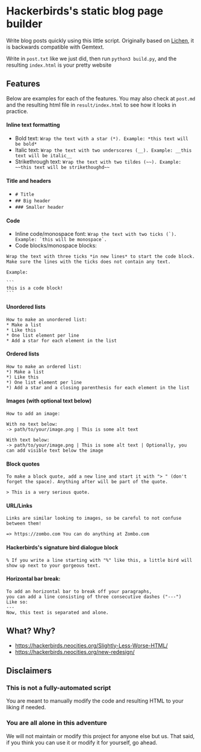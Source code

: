 # Hackerbirds's static blog page builder

Write blog posts quickly using this little script. Originally based on [Lichen](https://lichen.sensorstation.co/), it is backwards compatible with Gemtext.

Write in `post.txt` like we just did, then run `python3 build.py`, and the resulting `index.html` is your pretty website

## Features

Below are examples for each of the features. You may also check at `post.md` and the resulting html file in `result/index.html` to see how it looks in practice.

#### Inline text formatting
* Bold text: `Wrap the text with a star (*). Example: *this text will be bold*`
* Italic text: `Wrap the text with two underscores (__). Example: __this text will be italic__`
* Strikethrough text: `Wrap the text with two tildes (~~). Example: ~~this text will be strikethoughd~~`

#### Title and headers

* `# Title`
* `## Big header`
* `### Smaller header`

#### Code

* Inline code/monospace font: ````Wrap the text with two ticks (`). Example: `this will be monospace`.````
* Code blocks/monospace blocks:
````
Wrap the text with three ticks *in new lines* to start the code block.
Make sure the lines with the ticks does not contain any text.

Example:

```
this is a code block!
```
````

#### Unordered lists

````
How to make an unordered list:
* Make a list
* Like this
* One list element per line
* Add a star for each element in the list
````

#### Ordered lists

````
How to make an ordered list:
*) Make a list
*) Like this
*) One list element per line
*) Add a star and a closing parenthesis for each element in the list
````

#### Images (with optional text below)
````
How to add an image:

With no text below:
-> path/to/your/image.png | This is some alt text

With text below:
-> path/to/your/image.png | This is some alt text | Optionally, you can add visible text below the image
````

#### Block quotes
````
To make a block quote, add a new line and start it with "> " (don't forget the space). Anything after will be part of the quote.

> This is a very serious quote.
````

#### URL/Links

````
Links are similar looking to images, so be careful to not confuse between them!

=> https://zombo.com You can do anything at Zombo.com
````

#### Hackerbirds's signature bird dialogue block

````
% If you write a line starting with "%" like this, a little bird will show up next to your gorgeous text.
````

#### Horizontal bar break:
````
To add an horizontal bar to break off your paragraphs,
you can add a line consisting of three consecutive dashes ("---")
Like so:
---
Now, this text is separated and alone.
````

## What? Why?

* https://hackerbirds.neocities.org/Slightly-Less-Worse-HTML/
* https://hackerbirds.neocities.org/new-redesign/

## Disclaimers

### This is not a fully-automated script

You are meant to manually modify the code and resulting HTML to your liking if needed.

### You are all alone in this adventure

We will not maintain or modify this project for anyone else but us. That said, if you think you can use it or modify it for yourself, go ahead.
